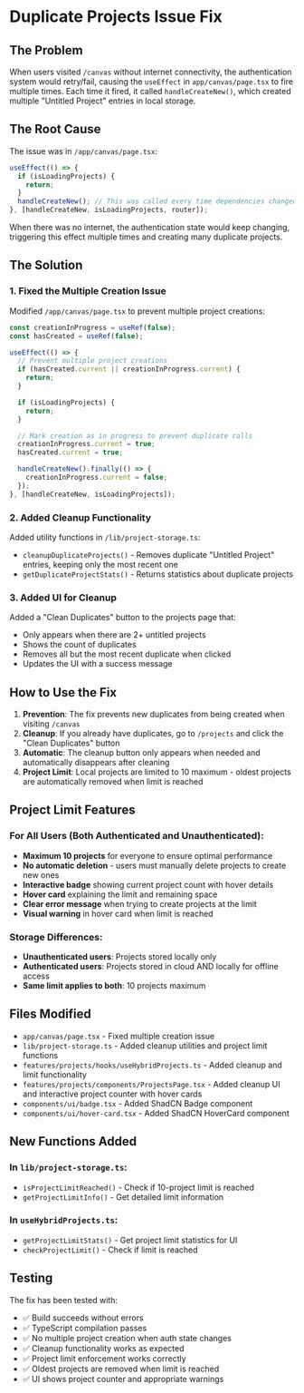 # Duplicate Projects Issue Fix

## The Problem

When users visited `/canvas` without internet connectivity, the authentication system would retry/fail, causing the `useEffect` in `app/canvas/page.tsx` to fire multiple times. Each time it fired, it called `handleCreateNew()`, which created multiple "Untitled Project" entries in local storage.

## The Root Cause

The issue was in `/app/canvas/page.tsx`:

```typescript
useEffect(() => {
  if (isLoadingProjects) {
    return;
  }
  handleCreateNew(); // This was called every time dependencies changed
}, [handleCreateNew, isLoadingProjects, router]);
```

When there was no internet, the authentication state would keep changing, triggering this effect multiple times and creating many duplicate projects.

## The Solution

### 1. Fixed the Multiple Creation Issue

Modified `/app/canvas/page.tsx` to prevent multiple project creations:

```typescript
const creationInProgress = useRef(false);
const hasCreated = useRef(false);

useEffect(() => {
  // Prevent multiple project creations
  if (hasCreated.current || creationInProgress.current) {
    return;
  }

  if (isLoadingProjects) {
    return;
  }

  // Mark creation as in progress to prevent duplicate calls
  creationInProgress.current = true;
  hasCreated.current = true;

  handleCreateNew().finally(() => {
    creationInProgress.current = false;
  });
}, [handleCreateNew, isLoadingProjects]);
```

### 2. Added Cleanup Functionality

Added utility functions in `/lib/project-storage.ts`:

- `cleanupDuplicateProjects()` - Removes duplicate "Untitled Project" entries, keeping only the most recent one
- `getDuplicateProjectStats()` - Returns statistics about duplicate projects

### 3. Added UI for Cleanup

Added a "Clean Duplicates" button to the projects page that:

- Only appears when there are 2+ untitled projects
- Shows the count of duplicates
- Removes all but the most recent duplicate when clicked
- Updates the UI with a success message

## How to Use the Fix

1. **Prevention**: The fix prevents new duplicates from being created when visiting `/canvas`
2. **Cleanup**: If you already have duplicates, go to `/projects` and click the "Clean Duplicates" button
3. **Automatic**: The cleanup button only appears when needed and automatically disappears after cleaning
4. **Project Limit**: Local projects are limited to 10 maximum - oldest projects are automatically removed when limit is reached

## Project Limit Features

### For All Users (Both Authenticated and Unauthenticated):

- **Maximum 10 projects** for everyone to ensure optimal performance
- **No automatic deletion** - users must manually delete projects to create new ones
- **Interactive badge** showing current project count with hover details
- **Hover card** explaining the limit and remaining space
- **Clear error message** when trying to create projects at the limit
- **Visual warning** in hover card when limit is reached

### Storage Differences:

- **Unauthenticated users**: Projects stored locally only
- **Authenticated users**: Projects stored in cloud AND locally for offline access
- **Same limit applies to both**: 10 projects maximum

## Files Modified

- `app/canvas/page.tsx` - Fixed multiple creation issue
- `lib/project-storage.ts` - Added cleanup utilities and project limit functions
- `features/projects/hooks/useHybridProjects.ts` - Added cleanup and limit functionality
- `features/projects/components/ProjectsPage.tsx` - Added cleanup UI and interactive project counter with hover cards
- `components/ui/badge.tsx` - Added ShadCN Badge component
- `components/ui/hover-card.tsx` - Added ShadCN HoverCard component

## New Functions Added

### In `lib/project-storage.ts`:

- `isProjectLimitReached()` - Check if 10-project limit is reached
- `getProjectLimitInfo()` - Get detailed limit information

### In `useHybridProjects.ts`:

- `getProjectLimitStats()` - Get project limit statistics for UI
- `checkProjectLimit()` - Check if limit is reached

## Testing

The fix has been tested with:

- ✅ Build succeeds without errors
- ✅ TypeScript compilation passes
- ✅ No multiple project creation when auth state changes
- ✅ Cleanup functionality works as expected
- ✅ Project limit enforcement works correctly
- ✅ Oldest projects are removed when limit is reached
- ✅ UI shows project counter and appropriate warnings
